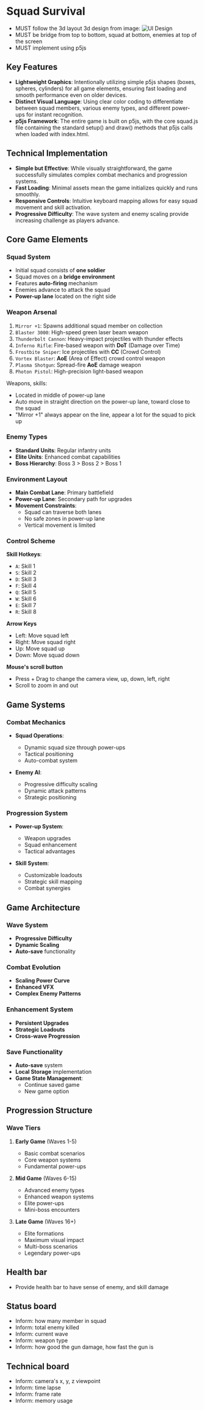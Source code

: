 # Squad Survival

- MUST follow the 3d layout 3d design from image: ![UI Design](diy-game-211734-20250328.jpg)
- MUST be bridge from top to bottom, squad at bottom, enemies at top of the screen
- MUST implement using p5js

## Key Features
- **Lightweight Graphics**: Intentionally utilizing simple p5js shapes (boxes, spheres, cylinders) for all game elements, ensuring fast loading and smooth performance even on older devices.
- **Distinct Visual Language**: Using clear color coding to differentiate between squad members, various enemy types, and different power-ups for instant recognition.
- **p5js Framework**: The entire game is built on p5js, with the core squad.js file containing the standard setup() and draw() methods that p5js calls when loaded with index.html.

## Technical Implementation
- **Simple but Effective**: While visually straightforward, the game successfully simulates complex combat mechanics and progression systems.
- **Fast Loading**: Minimal assets mean the game initializes quickly and runs smoothly.
- **Responsive Controls**: Intuitive keyboard mapping allows for easy squad movement and skill activation.
- **Progressive Difficulty**: The wave system and enemy scaling provide increasing challenge as players advance.

## Core Game Elements

### Squad System
- Initial squad consists of **one soldier**
- Squad moves on a **bridge environment**
- Features **auto-firing** mechanism
- Enemies advance to attack the squad
- **Power-up lane** located on the right side

### Weapon Arsenal
1. `Mirror +1`: Spawns additional squad member on collection
2. `Blaster 3000`: High-speed green laser beam weapon
3. `Thunderbolt Cannon`: Heavy-impact projectiles with thunder effects
4. `Inferno Rifle`: Fire-based weapon with **DoT** (Damage over Time)
5. `Frostbite Sniper`: Ice projectiles with **CC** (Crowd Control)
6. `Vortex Blaster`: **AoE** (Area of Effect) crowd control weapon
7. `Plasma Shotgun`: Spread-fire **AoE** damage weapon
8. `Photon Pistol`: High-precision light-based weapon

Weapons, skills:
- Located in middle of power-up lane
- Auto move in straight direction on the power-up lane, toward close to the squad
- "Mirror +1" always appear on the line, appear a lot for the squad to pick up

### Enemy Types
- **Standard Units**: Regular infantry units
- **Elite Units**: Enhanced combat capabilities
- **Boss Hierarchy**: Boss 3 > Boss 2 > Boss 1

### Environment Layout
- **Main Combat Lane**: Primary battlefield
- **Power-up Lane**: Secondary path for upgrades
- **Movement Constraints**:
  - Squad can traverse both lanes
  - No safe zones in power-up lane
  - Vertical movement is limited

### Control Scheme
**Skill Hotkeys**:
- `A`: Skill 1
- `S`: Skill 2
- `D`: Skill 3
- `F`: Skill 4
- `Q`: Skill 5
- `W`: Skill 6
- `E`: Skill 7
- `R`: Skill 8

**Arrow Keys**
- Left: Move squad left
- Right: Move squad right
- Up: Move squad up
- Down: Move squad down

**Mouse's scroll button**
- Press + Drag to change the camera view, up, down, left, right
- Scroll to zoom in and out

## Game Systems

### Combat Mechanics
- **Squad Operations**:
  - Dynamic squad size through power-ups
  - Tactical positioning
  - Auto-combat system

- **Enemy AI**:
  - Progressive difficulty scaling
  - Dynamic attack patterns
  - Strategic positioning

### Progression System
- **Power-up System**:
  - Weapon upgrades
  - Squad enhancement
  - Tactical advantages

- **Skill System**:
  - Customizable loadouts
  - Strategic skill mapping
  - Combat synergies

## Game Architecture

### Wave System
- **Progressive Difficulty**
- **Dynamic Scaling**
- **Auto-save** functionality

### Combat Evolution
- **Scaling Power Curve**
- **Enhanced VFX**
- **Complex Enemy Patterns**

### Enhancement System
- **Persistent Upgrades**
- **Strategic Loadouts**
- **Cross-wave Progression**

### Save Functionality
- **Auto-save** system
- **Local Storage** implementation
- **Game State Management**:
  - Continue saved game
  - New game option

## Progression Structure

### Wave Tiers
1. **Early Game** (Waves 1-5)
   - Basic combat scenarios
   - Core weapon systems
   - Fundamental power-ups

2. **Mid Game** (Waves 6-15)
   - Advanced enemy types
   - Enhanced weapon systems
   - Elite power-ups
   - Mini-boss encounters

3. **Late Game** (Waves 16+)
   - Elite formations
   - Maximum visual impact
   - Multi-boss scenarios
   - Legendary power-ups

## Health bar

- Provide health bar to have sense of enemy, and skill damage

## Status board

- Inform: how many member in squad
- Inform: total enemy killed
- Inform: current wave
- Inform: weapon type
- Inform: how good the gun damage, how fast the gun is

## Technical board

- Inform: camera's x, y, z viewpoint
- Inform: time lapse
- Inform: frame rate
- Inform: memory usage
